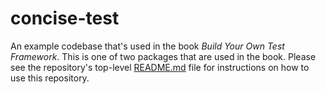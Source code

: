 # concise-test

An example codebase that's used in the book _Build Your Own Test Framework_. This is one of two packages that are used in the book. Please see the repository's top-level [README.md](../../../README.md) file for instructions on how to use this repository.
